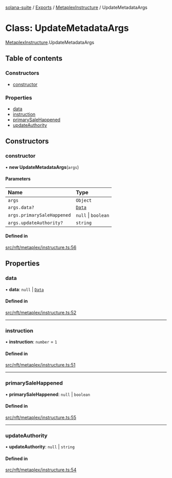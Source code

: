 [solana-suite](../README.md) / [Exports](../modules.md) / [MetaplexInstructure](../modules/MetaplexInstructure.md) / UpdateMetadataArgs

# Class: UpdateMetadataArgs

[MetaplexInstructure](../modules/MetaplexInstructure.md).UpdateMetadataArgs

## Table of contents

### Constructors

- [constructor](MetaplexInstructure.UpdateMetadataArgs.md#constructor)

### Properties

- [data](MetaplexInstructure.UpdateMetadataArgs.md#data)
- [instruction](MetaplexInstructure.UpdateMetadataArgs.md#instruction)
- [primarySaleHappened](MetaplexInstructure.UpdateMetadataArgs.md#primarysalehappened)
- [updateAuthority](MetaplexInstructure.UpdateMetadataArgs.md#updateauthority)

## Constructors

### constructor

• **new UpdateMetadataArgs**(`args`)

#### Parameters

| Name | Type |
| :------ | :------ |
| `args` | `Object` |
| `args.data?` | [`Data`](MetaplexInstructure.Data.md) |
| `args.primarySaleHappened` | ``null`` \| `boolean` |
| `args.updateAuthority?` | `string` |

#### Defined in

[src/nft/metaplex/instructure.ts:56](https://github.com/fukaoi/solana-suite/blob/f1947cd/src/nft/metaplex/instructure.ts#L56)

## Properties

### data

• **data**: ``null`` \| [`Data`](MetaplexInstructure.Data.md)

#### Defined in

[src/nft/metaplex/instructure.ts:52](https://github.com/fukaoi/solana-suite/blob/f1947cd/src/nft/metaplex/instructure.ts#L52)

___

### instruction

• **instruction**: `number` = `1`

#### Defined in

[src/nft/metaplex/instructure.ts:51](https://github.com/fukaoi/solana-suite/blob/f1947cd/src/nft/metaplex/instructure.ts#L51)

___

### primarySaleHappened

• **primarySaleHappened**: ``null`` \| `boolean`

#### Defined in

[src/nft/metaplex/instructure.ts:55](https://github.com/fukaoi/solana-suite/blob/f1947cd/src/nft/metaplex/instructure.ts#L55)

___

### updateAuthority

• **updateAuthority**: ``null`` \| `string`

#### Defined in

[src/nft/metaplex/instructure.ts:54](https://github.com/fukaoi/solana-suite/blob/f1947cd/src/nft/metaplex/instructure.ts#L54)
